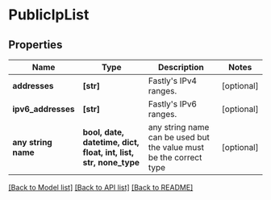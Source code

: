 # PublicIpList


## Properties
Name | Type | Description | Notes
------------ | ------------- | ------------- | -------------
**addresses** | **[str]** | Fastly&#39;s IPv4 ranges. | [optional] 
**ipv6_addresses** | **[str]** | Fastly&#39;s IPv6 ranges. | [optional] 
**any string name** | **bool, date, datetime, dict, float, int, list, str, none_type** | any string name can be used but the value must be the correct type | [optional]

[[Back to Model list]](../README.md#documentation-for-models) [[Back to API list]](../README.md#documentation-for-api-endpoints) [[Back to README]](../README.md)


